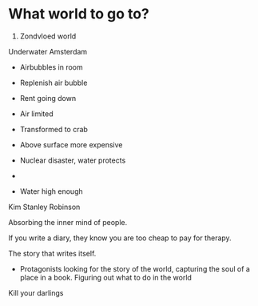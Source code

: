 # What world to go to?
1. Zondvloed world

Underwater Amsterdam
* Airbubbles in room
* Replenish air bubble
* Rent going down
* Air limited
* Transformed to crab



* Above surface more expensive
* Nuclear disaster, water protects
* 
* Water high enough


Kim Stanley Robinson

Absorbing the inner mind of people.

If you write a diary, they know you are too cheap to pay for therapy.

The story that writes itself.
* Protagonists looking for the story of the world, capturing the soul of a place in a book.
Figuring out what to do in the world

Kill your darlings

